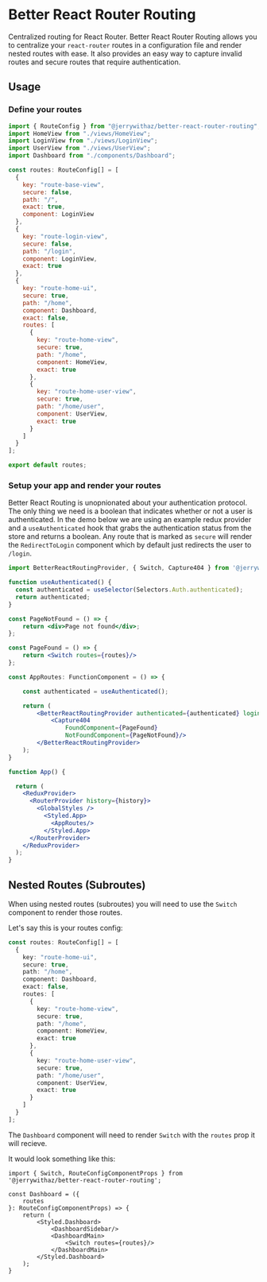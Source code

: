 # Better React Router Routing

Centralized routing for React Router. Better React Router Routing allows you to centralize your `react-router` routes in a configuration file and render nested routes with ease. It also provides an easy way to capture invalid routes and secure routes that require authentication.

## Usage

### Define your routes

```javascript
import { RouteConfig } from "@jerrywithaz/better-react-router-routing";
import HomeView from "./views/HomeView";
import LoginView from "./views/LoginView";
import UserView from "./views/UserView";
import Dashboard from "./components/Dashboard";

const routes: RouteConfig[] = [
  {
    key: "route-base-view",
    secure: false,
    path: "/",
    exact: true,
    component: LoginView
  },
  {
    key: "route-login-view",
    secure: false,
    path: "/login",
    component: LoginView,
    exact: true
  },
  {
    key: "route-home-ui",
    secure: true,
    path: "/home",
    component: Dashboard,
    exact: false,
    routes: [
      {
        key: "route-home-view",
        secure: true,
        path: "/home",
        component: HomeView,
        exact: true
      },
      {
        key: "route-home-user-view",
        secure: true,
        path: "/home/user",
        component: UserView,
        exact: true
      }
    ]
  }
];

export default routes;

```

### Setup your app and render your routes

Better React Routing is unopnionated about your authentication protocol. The only thing we need is a boolean that indicates whether or not a user is authenticated. In the demo below we are using an example redux  provider and a `useAuthenticated` hook that grabs the authentication status from the store and returns a boolean. Any route that is marked as `secure` will render the `RedirectToLogin` component which by default just redirects the user to `/login`.

```jsx
import BetterReactRoutingProvider, { Switch, Capture404 } from '@jerrywithaz/better-react-router-routing';

function useAuthenticated() {
  const authenticated = useSelector(Selectors.Auth.authenticated);
  return authenticated;
}

const PageNotFound = () => {
    return <div>Page not found</div>;
};

const PageFound = () => {
    return <Switch routes={routes}/>
};

const AppRoutes: FunctionComponent = () => {

    const authenticated = useAuthenticated();  

    return (
        <BetterReactRoutingProvider authenticated={authenticated} loginPath="/login">
            <Capture404
                FoundComponent={PageFound}
                NotFoundComponent={PageNotFound}/>
        </BetterReactRoutingProvider>
    );
}

function App() {

  return (
    <ReduxProvider>
      <RouterProvider history={history}>
        <GlobalStyles />
          <Styled.App>
            <AppRoutes/>
          </Styled.App>
      </RouterProvider>
    </ReduxProvider>
  );
}

```

## Nested Routes (Subroutes)

When using nested routes (subroutes) you will need to use the `Switch` component to render those routes.

Let's say this is your routes config:

```typescript
const routes: RouteConfig[] = [
  {
    key: "route-home-ui",
    secure: true,
    path: "/home",
    component: Dashboard,
    exact: false,
    routes: [
      {
        key: "route-home-view",
        secure: true,
        path: "/home",
        component: HomeView,
        exact: true
      },
      {
        key: "route-home-user-view",
        secure: true,
        path: "/home/user",
        component: UserView,
        exact: true
      }
    ]
  }
];
```

The `Dashboard` component will need to render `Switch` with the `routes` prop it will recieve.

It would look something like this:

```tsx
import { Switch, RouteConfigComponentProps } from '@jerrywithaz/better-react-router-routing';

const Dashboard = ({
    routes
}: RouteConfigComponentProps) => {
    return (
        <Styled.Dashboard>
            <DashboardSidebar/>
            <DashboardMain>
                <Switch routes={routes}/>
            </DashboardMain>
        </Styled.Dashboard>
    );
}

```
